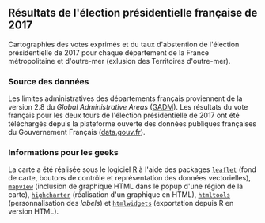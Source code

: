 ## Résultats de l'élection présidentielle française de 2017

Cartographies des votes exprimés et du taux d'abstention de l'élection présidentielle de 2017 pour chaque département de la France métropolitaine et d'outre-mer (exlusion des Territoires d'outre-mer).

### Source des données

Les limites administratives des départements français proviennent de la version 2.8 du _Global Administrative Areas_ ([GADM](http://www.gadm.org/version2)). Les résultats du vote français pour les deux tours de l'élection présidentielle de 2017 ont été téléchargés depuis la plateforme ouverte des données publiques françaises du Gouvernement Français ([data.gouv.fr](http://www.data.gouv.fr/fr/posts/les-donnees-des-elections/)).

### Informations pour les geeks

La carte a été réalisée sous le logiciel [R](https://cran.r-project.org) à l'aide des packages [`leaflet`](https://rstudio.github.io/leaflet/) (fond de carte, boutons de contrôle et représentation des données vectorielles), [`mapview`](https://environmentalinformatics-marburg.github.io/mapview/introduction.html) (inclusion de graphique HTML dans le popup d'une région de la carte), [`highcharter`](http://jkunst.com/highcharter/) (réalisation d'un graphique en HTML), [`htmltools`](https://cran.r-project.org/web/packages/htmltools/index.html) (personnalisation des _labels_) et [`htmlwidgets`](http://www.htmlwidgets.org) (exportation depuis R en version HTML).
